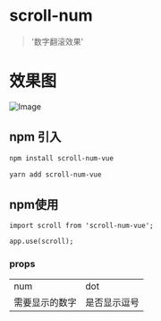 <!--
 * @Author: your name
 * @Date: 2021-07-16 16:28:14
 * @LastEditTime: 2021-07-19 15:25:46
 * @LastEditors: Please set LastEditors
 * @Description: In User Settings Edit
 * @FilePath: /scroll-num-vue/README.md
-->
# scroll-num

> '数字翻滚效果'

# 效果图

![Image](https://raw.githubusercontent.com/wanghui159753/scroll-num-vue/master/img/link.gif)


## npm 引入

``` bash
npm install scroll-num-vue

yarn add scroll-num-vue
```

## npm使用
```
import scroll from 'scroll-num-vue';  

app.use(scroll);  
```

### props

<table>
  <tr>
    <td>num</td>
    <td>dot</td>
  </tr>
  <tr>
    <td>需要显示的数字</td>
    <td>是否显示逗号</td>
  </tr>
</table>

